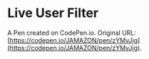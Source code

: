 # Live User Filter

A Pen created on CodePen.io. Original URL: [https://codepen.io/JAMAZON/pen/zYMvJjg](https://codepen.io/JAMAZON/pen/zYMvJjg).

